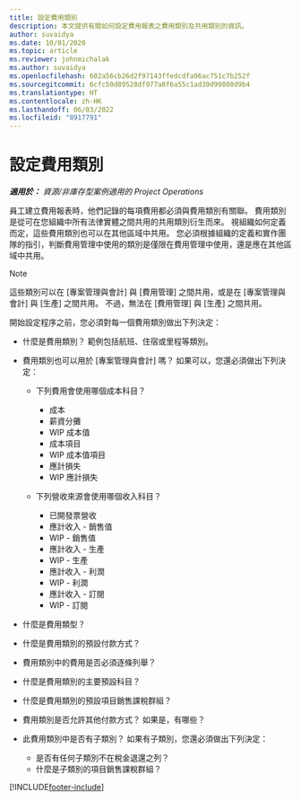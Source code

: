 ```yaml
---
title: 設定費用類別
description: 本文提供有關如何設定費用報表之費用類別及共用類別的資訊。
author: suvaidya
ms.date: 10/01/2020
ms.topic: article
ms.reviewer: johnmichalak
ms.author: suvaidya
ms.openlocfilehash: 602a56cb26d2f97143ffedcdfa96ac751c7b252f
ms.sourcegitcommit: 6cfc50d89528df977a8f6a55c1ad39d99800d9b4
ms.translationtype: HT
ms.contentlocale: zh-HK
ms.lasthandoff: 06/03/2022
ms.locfileid: "8917791"
---
```

# <a name="set-up-expense-categories"></a>設定費用類別

_**適用於：** 資源/非庫存型案例適用的 Project Operations_

員工建立費用報表時，他們記錄的每項費用都必須與費用類別有關聯。 費用類別是從可在您組織中所有法律實體之間共用的共用類別衍生而來。 視組織如何定義而定，這些費用類別也可以在其他區域中共用。 您必須根據組織的定義和實作團隊的指引，判斷費用管理中使用的類別是僅限在費用管理中使用，還是應在其他區域中共用。

> [!NOTE]
> 這些類別可以在 [專案管理與會計] 與 [費用管理] 之間共用，或是在 [專案管理與會計] 與 [生產] 之間共用。 不過，無法在 [費用管理] 與 [生產] 之間共用。

開始設定程序之前，您必須對每一個費用類別做出下列決定：

- 什麼是費用類別？ 範例包括航班、住宿或里程等類別。
- 費用類別也可以用於 [專案管理與會計] 嗎？ 如果可以，您還必須做出下列決定：

    - 下列費用會使用哪個成本科目？

        - 成本
        - 薪資分攤
        - WIP 成本值
        - 成本項目
        - WIP 成本值項目
        - 應計損失
        - WIP 應計損失

    - 下列營收來源會使用哪個收入科目？

        - 已開發票營收
        - 應計收入 - 銷售值
        - WIP - 銷售值
        - 應計收入 - 生產
        - WIP - 生產
        - 應計收入 - 利潤
        - WIP - 利潤
        - 應計收入 - 訂閱
        - WIP - 訂閱

- 什麼是費用類型？
- 什麼是費用類別的預設付款方式？
- 費用類別中的費用是否必須逐條列舉？
- 什麼是費用類別的主要預設科目？
- 什麼是費用類別的預設項目銷售課稅群組？
- 費用類別是否允許其他付款方式？ 如果是，有哪些？
- 此費用類別中是否有子類別？ 如果有子類別，您還必須做出下列決定：

    - 是否有任何子類別不在稅金退還之列？
    - 什麼是子類別的項目銷售課稅群組？


[!INCLUDE[footer-include](../includes/footer-banner.md)]